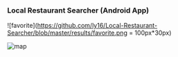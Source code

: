 ### Local Restaurant Searcher (Android App)

![favorite](https://github.com/ly16/Local-Restaurant-Searcher/blob/master/results/favorite.png = 100px*30px)

![map](https://github.com/ly16/Local-Restaurant-Searcher/blob/master/results/googleMap.png)
